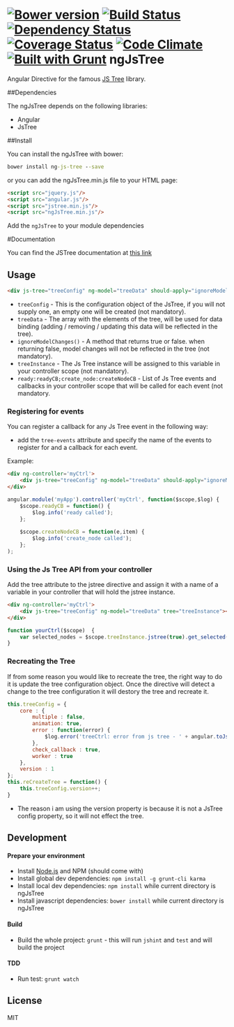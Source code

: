 [![Bower version](https://badge.fury.io/bo/ng-js-tree.svg)](http://badge.fury.io/bo/ng-js-tree)
[![Build Status](https://travis-ci.org/ezraroi/ngJsTree.svg?branch=master)](https://travis-ci.org/ezraroi/ngJsTree)
[![Dependency Status](https://gemnasium.com/ezraroi/ngJsTree.svg)](https://gemnasium.com/ezraroi/ngJsTree)
[![Coverage Status](https://img.shields.io/coveralls/ezraroi/ngJsTree.svg)](https://coveralls.io/r/ezraroi/ngJsTree?branch=master)
[![Code Climate](https://codeclimate.com/github/ezraroi/ngJsTree/badges/gpa.svg)](https://codeclimate.com/github/ezraroi/ngJsTree)
[![Built with Grunt](https://cdn.gruntjs.com/builtwith.png)](http://gruntjs.com/)
ngJsTree
========

Angular Directive for the famous [JS Tree] library.


##Dependencies


The ngJsTree depends on the following libraries:
* Angular
* JsTree


##Install


You can install the ngJsTree with bower:

```bat
bower install ng-js-tree --save
```

or you can add the ngJsTree.min.js file to your HTML page:
```html
<script src="jquery.js"/>
<script src="angular.js"/>
<script src="jstree.min.js"/>
<script src="ngJsTree.min.js"/>
```

Add the `ngJsTree` to your module dependencies


#Documentation


You can find the JSTree documentation at [this link]

## Usage

```html
<div js-tree="treeConfig" ng-model="treeData" should-apply="ignoreModelChanges()" tree="treeInstance" tree-events="ready:readyCB;create_node:createNodeCB"></div>
```

* `treeConfig` - This is the configuration object of the JsTree, if you will not supply one, an empty one will be created (not mandatory).
* `treeData` - The array with the elements of the tree, will be used for data binding (adding / removing / updating this data will be reflected in the tree).
* `ignoreModelChanges()` - A method that returns true or false. when returning false, model changes will not be reflected in the tree (not mandatory).
* `treeInstance` - The Js Tree instance will be assigned to this variable in your controller scope (not mandatory).
* `ready:readyCB;create_node:createNodeCB` - List of Js Tree events and callbacks in your controller scope that will be called for each event (not mandatory.


### Registering for events
You can register a callback for any Js Tree event in the following way:
* add the  `tree-events` attribute and specify the name of the events to register for and a callback for each event.

Example:
```html
<div ng-controller='myCtrl'>
    <div js-tree="treeConfig" ng-model="treeData" should-apply="ignoreModelChanges()" tree="treeInstance" tree-events="ready:readyCB;create_node:createNodeCB"></div>
</div>
```

```javascript
angular.module('myApp').controller('myCtrl', function($scope,$log) {
    $scope.readyCB = function() {
        $log.info('ready called');
    };
    
    $scope.createNodeCB = function(e,item) {
        $log.info('create_node called');
    };
);
```

### Using the Js Tree API from your controller
Add the tree attribute to the jstree directive and assign it with a name of a variable in your controller that will hold the jstree instance.
```html
<div ng-controller='myCtrl'>
    <div js-tree="treeConfig" ng-model="treeData" tree="treeInstance"></div>
</div>
```

```javascript
function yourCtrl($scope)  {
    var selected_nodes = $scope.treeInstance.jstree(true).get_selected();
}
```

### Recreating the Tree
If from some reason you would like to recreate the tree, the right way to do it is update the tree configuration object. Once the directive will detect a change to the tree configuration it will destory the tree and recreate it. 
```javascript
this.treeConfig = {
    core : {
        multiple : false,
        animation: true,
        error : function(error) {
            $log.error('treeCtrl: error from js tree - ' + angular.toJson(error));
        },
        check_callback : true,
        worker : true
    },
    version : 1
};
this.reCreateTree = function() {
    this.treeConfig.version++;
}
```
* The reason i am using the version property is because it is not a JsTree config property, so it will not effect the tree.

## Development
#### Prepare your environment

* Install [Node.js](http://nodejs.org/) and NPM (should come with)
* Install global dev dependencies: `npm install -g grunt-cli karma`
* Install local dev dependencies: `npm install` while current directory is ngJsTree
* Install javascript dependencies: `bower install` while current directory is ngJsTree

#### Build
* Build the whole project: `grunt` - this will run `jshint` and `test` and will build the project


#### TDD
* Run test: `grunt watch`

License
----

MIT

[JS Tree]:http://www.jstree.com/
[this link]:http://www.jstree.com/api/
